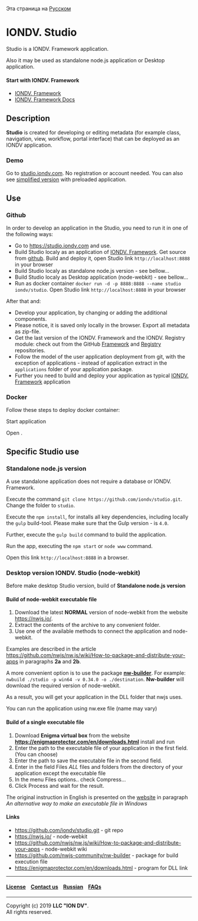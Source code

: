 Эта страница на [Русском](/docs/ru/readme.md)

# IONDV. Studio

Studio is a IONDV. Framework application.

Also it may be used as standalone node.js application or Desktop application.

#### Start with IONDV. Framework

* [IONDV. Framework](https://github.com/iondv/framework/)
* [IONDV. Framework Docs](https://github.com/iondv/framework/blob/master/docs/en/index.md)

## Description 

**Studio** is created for developing or editing metadata (for example class, navigation, view, workflow, 
portal interface) that can be deployed as an IONDV application. 

### Demo
Go to <a href="https://studio.iondv.com">studio.iondv.com</a>. No registration or account needed.
You can also see [simplified version](https://iondv.com/portal/index#page-try) with preloaded application.

## Use

### Github
In order to develop an application in the Studio, you need to run it in one of the following ways:

* Go to https://studio.iondv.com and use.
* Build Studio localy as an application of [IONDV. Framework](https://github.com/iondv/framework). 
Get source from [github](https://github.com/iondv/studio). Build and deploy it, open Studio link `http://localhost:8888` in your browser
* Build Studio localy as standalone node.js version - see bellow...
* Build Studio localy as Desktop application (node-webkit) - see bellow...
* Run as docker container `docker run -d -p 8888:8888 --name studio iondv/studio`. Open Studio link `http://localhost:8888` in your browser

After that  and:
* Develop your application, by changing or adding the additional components.
* Please notice, it is saved only locally in the browser. Export all metadata as zip-file.
* Get the last version of the IONDV. Framework and the IONDV. Registry module: check out from the GitHub
[Framework](https://github.com/iondv/framework) and [Registry](https://github.com/iondv/registry) repositories.
* Follow the model of the user application deployment from git, with the exception of applications - instead of 
application extract in the `applications` folder of your application package.
* Further you need to build and deploy your application as typical 
[IONDV. Framework](https://github.com/iondv/framework) application
### Docker
Follow these steps to deploy docker container:

Start application


Open . 


## Specific Studio use
###  Standalone node.js version

A use standalone application does not require a database or IONDV. Framework.

Execute the command `git clone https://github.com/iondv/studio.git`. Change the folder to `studio`. 

Execute the `npm install`, for installs all key dependencies, including locally the `gulp` build-tool. Please make sure that the Gulp 
version - is `4.0`. 

Further, execute the `gulp build` command to build  the application.

Run the app, executing the `npm start` or `node www` command. 

Open this link `http://localhost:8888` in a browser.

### Desktop version IONDV. Studio (node-webkit)

Before make desktop Studio version, build of **Standalone node.js version**

#### Build of node-webkit executable file
1. Download the latest **NORMAL** version of node-webkit from the website https://nwjs.io/.
2. Extract the contents of the archive to any convenient folder.
3. Use one of the available methods to connect the application and node-webkit.

Examples are described in the article 
https://github.com/nwjs/nw.js/wiki/How-to-package-and-distribute-your-apps in paragraphs **2a** and **2b**.

A more convenient option is to use the package [**nw-builder**](https://github.com/nwjs-community/nw-builder).
For example: `nwbuild ./studio -p win64 -v 0.34.0 -o ./destination`. 
**Nw-builder** will download the required version of node-webkit.

As a result, you will get your application in the DLL folder that nwjs uses.

You can run the application using nw.exe file (name may vary)

#### Build of a single executable file

1. Download **Enigma virtual box** from the website **https://enigmaprotector.com/en/downloads.html** install and run
2. Enter the path to the executable file of your application in the first field. (You can choose)
3. Enter the path to save the executable file in the second field.
4. Enter in the field Files *ALL* files and folders from the directory of your application except the executable file 
5. In the menu Files options.. check Compress... 
6. Click Process and wait for the result.

The original instruction in English is presented on the 
[website](https://github.com/nwjs/nw.js/wiki/How-to-package-and-distribute-your-apps) in paragraph 
*An alternative way to make an executable file in Windows*

#### Links

* https://github.com/iondv/studio.git - git repo
* https://nwjs.io/ - node-webkit
* https://github.com/nwjs/nw.js/wiki/How-to-package-and-distribute-your-apps - node-webkit wiki
* https://github.com/nwjs-community/nw-builder - package for build execution file
* https://enigmaprotector.com/en/downloads.html - program for DLL link

--------------------------------------------------------------------------  


 #### [License](/LICENSE) &ensp;  [Contact us](https://iondv.com) &ensp;  [Russian](/docs/ru/readme.md)   &ensp; [FAQs](/faqs.md)          

<div><img src="https://mc.iondv.com/watch/github/docs/app/studio" style="position:absolute; left:-9999px;" height=1 width=1 alt="iondv metrics"></div>

--------------------------------------------------------------------------  

Copyright (c) 2019 **LLC "ION DV"**.  
All rights reserved. 